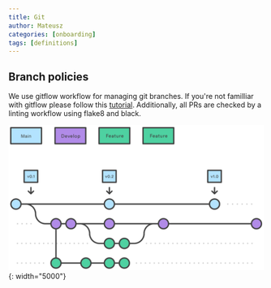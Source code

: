 ```yaml
---
title: Git
author: Mateusz
categories: [onboarding]
tags: [definitions]
---
```


## Branch policies

We use gitflow workflow for managing git branches. If you're not familliar with gitflow please follow this [tutorial](https://www.atlassian.com/git/tutorials/comparing-workflows/gitflow-workflow). Additionally, all PRs are checked by a linting workflow using flake8 and black.

![gitflow](/assets/images/gitflow.svg){: width="5000"}
